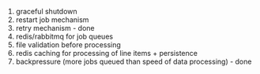 1. graceful shutdown
2. restart job mechanism
3. retry mechanism - done
4. redis/rabbitmq for job queues
5. file validation before processing
6. redis caching for processing of line items + persistence
7. backpressure (more jobs queued than speed of data processing) - done
